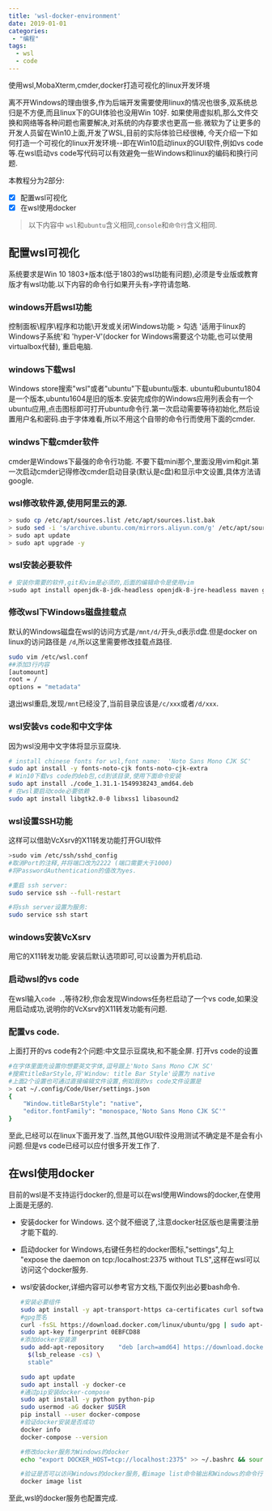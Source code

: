 ```yaml
---
title: 'wsl-docker-environment'
date: 2019-01-01
categories:
 - "编程"
tags: 
  - wsl
  - code
--- 
```


使用wsl,MobaXterm,cmder,docker打造可视化的linux开发环境

离不开Windows的理由很多,作为后端开发需要使用linux的情况也很多,双系统总归是不方便,而且linux下的GUI体验也没用Win 10好. 
如果使用虚拟机,那么文件交换和网络等各种问题也需要解决,对系统的内存要求也更高一些.微软为了让更多的开发人员留在Win10上面,开发了WSL,目前的实际体验已经很棒,
今天介绍一下如何打造一个可视化的linux开发环境--即在Win10启动linux的GUI软件,例如vs code等.在wsl启动vs code写代码可以有效避免一些Windows和linux的编码和换行问题.

本教程分为2部分:

- [x] 配置wsl可视化
- [x] 在wsl使用docker

> 以下内容中 `wsl`和`ubuntu`含义相同,`console`和`命令行`含义相同. 

<!--more-->

## 配置wsl可视化
系统要求是Win 10 1803+版本(低于1803的wsl功能有问题),必须是专业版或教育版才有wsl功能.以下内容的命令行如果开头有`>`字符请忽略.

### windows开启wsl功能
控制面板\程序\程序和功能\开发或关闭Windows功能 > 勾选 '适用于linux的Windows子系统'和 'hyper-V'(docker for Windows需要这个功能,也可以使用virtualbox代替), 重启电脑.

### windows下载wsl
Windows store搜索"wsl"或者"ubuntu"下载ubuntu版本. ubuntu和ubuntu1804是一个版本,ubuntu1604是旧的版本.安装完成你的Windows应用列表会有一个ubuntu应用,点击图标即可打开ubuntu命令行.第一次启动需要等待初始化,然后设置用户名和密码.由于字体难看,所以不用这个自带的命令行而使用下面的cmder.

### windws下载cmder软件
cmder是Windows下最强的命令行功能. 不要下载mini那个,里面没用vim和git.第一次启动cmder记得修改cmder启动目录(默认是c盘)和显示中文设置,具体方法请google.

### wsl修改软件源,使用阿里云的源.
```bash
> sudo cp /etc/apt/sources.list /etc/apt/sources.list.bak
> sudo sed -i 's/archive.ubuntu.com/mirrors.aliyun.com/g' /etc/apt/sources.list
> sudo apt update
> sudo apt upgrade -y
```

### wsl安装必要软件
```bash
# 安装你需要的软件,git和vim是必须的,后面的编辑命令是使用vim
>sudo apt install openjdk-8-jdk-headless openjdk-8-jre-headless maven git unzip vim -y
```

### 修改wsl下Windows磁盘挂载点
默认的Windows磁盘在wsl的访问方式是`/mnt/d/`开头,d表示d盘.但是docker on linux的访问路径是 `/d`,所以这里需要修改挂载点路径.

```bash
sudo vim /etc/wsl.conf
##添加3行内容
[automount] 
root = / 
options = "metadata"
```
退出wsl重启,发现`/mnt`已经没了,当前目录应该是`/c/xxx`或者`/d/xxx`.

### wsl安装vs code和中文字体
因为wsl没用中文字体将显示豆腐块.

```bash
# install chinese fonts for wsl,font name:  'Noto Sans Mono CJK SC'
sudo apt install -y fonts-noto-cjk fonts-noto-cjk-extra
# Win10下载vs code的deb包,cd到该目录,使用下面命令安装
sudo apt install ./code_1.31.1-1549938243_amd64.deb
# 在wsl要启动code必要依赖
sudo apt install libgtk2.0-0 libxss1 libasound2
```

### wsl设置SSH功能
这样可以借助VcXsrv的X11转发功能打开GUI软件

```bash
>sudo vim /etc/ssh/sshd_config
#取消Port的注释,并将端口改为2222 (端口需要大于1000)
#将PasswordAuthentication的值改为yes.

#重启 ssh server:
sudo service ssh --full-restart

#将ssh server设置为服务:
sudo service ssh start
```

### windows安装VcXsrv
用它的X11转发功能.安装后默认选项即可,可以设置为开机启动.

### 启动wsl的vs code
在wsl输入`code .`,等待2秒,你会发现Windows任务栏启动了一个vs code,如果没用启动成功,说明你的VcXsrv的X11转发功能有问题.

### 配置vs code. 
上面打开的vs code有2个问题:中文显示豆腐块,和不能全屏. 打开vs code的设置
```bash
#在字体里面先设置你想要英文字体,逗号跟上'Noto Sans Mono CJK SC'
#搜索titleBarStyle,将'Window: title Bar Style'设置为 native
#上面2个设置也可通过直接编辑文件设置,例如我的vs code文件设置是
> cat ~/.config/Code/User/settings.json
{
    "Window.titleBarStyle": "native",
    "editor.fontFamily": "monospace,'Noto Sans Mono CJK SC'"
}
```
至此,已经可以在linux下面开发了.当然,其他GUI软件没用测试不确定是不是会有小问题.但是vs code已经可以应付很多开发工作了.

## 在wsl使用docker

目前的wsl是不支持运行docker的,但是可以在wsl使用Windows的docker,在使用上面是无感的.

- 安装docker for Windows. 这个就不细说了,注意docker社区版也是需要注册才能下载的.

- 启动docker for Windows,右键任务栏的docker图标,"settings",勾上 "expose the daemon on tcp:/localhost:2375 without TLS",这样在wsl可以访问这个docker服务.

- wsl安装docker,详细内容可以参考官方文档,下面仅列出必要bash命令.
  
    ```bash
    #安装必要组件
    sudo apt install -y apt-transport-https ca-certificates curl software-properties-common
    #gpg签名
    curl -fsSL https://download.docker.com/linux/ubuntu/gpg | sudo apt-key add -
    sudo apt-key fingerprint 0EBFCD88
    #添加docker安装源
    sudo add-apt-repository    "deb [arch=amd64] https://download.docker.com/linux/ubuntu \
      $(lsb_release -cs) \
      stable"

    sudo apt update
    sudo apt install -y docker-ce
    #通过pip安装docker-compose
    sudo apt install -y python python-pip
    sudo usermod -aG docker $USER
    pip install --user docker-compose
    #验证docker安装是否成功
    docker info
    docker-compose --version

    #修改docker服务为Windows的docker
    echo "export DOCKER_HOST=tcp://localhost:2375" >> ~/.bashrc && source ~/.bashrc

    #验证是否可以访问Windows的docker服务,看image list命令输出和Windows的命令行下面的image list输出是不是完全一样. 可以先在Windows下用docker拉几个镜像.然后在wsl验证
    docker image list
    ```

至此,wsl的docker服务也配置完成.

